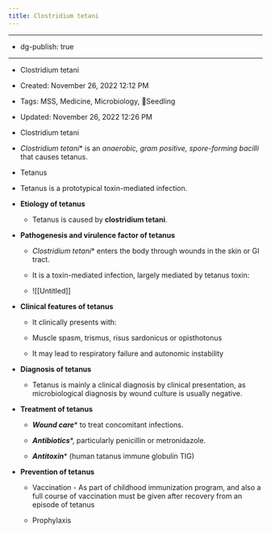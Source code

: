 ```yaml
---
title: Clostridium tetani
---
```


- --

- dg-publish: true

- --

- Clostridium tetani

- Created: November 26, 2022 12:12 PM

- Tags: MSS, Medicine, Microbiology, 🌱Seedling

- Updated: November 26, 2022 12:26 PM

- Clostridium tetani

- *Clostridium tetani** is an *anaerobic, gram positive, spore-forming bacilli* that causes tetanus.

- Tetanus

- Tetanus is a prototypical toxin-mediated infection.

- **************************************Etiology of tetanus**************************************
	 - Tetanus is caused by **clostridium tetani**.

- ************************************************************************************Pathogenesis and virulence factor of tetanus************************************************************************************
	 - *Clostridium tetani** enters the body through wounds in the skin or GI tract.

	 - It is a toxin-mediated infection, largely mediated by tetanus toxin:

	 - ![[Untitled]]

- ********************************************************Clinical features of tetanus********************************************************
	 - It clinically presents with:

	 - Muscle spasm, trismus, risus sardonicus or opisthotonus

	 - It may lead to respiratory failure and autonomic instability

- ****************************************Diagnosis of tetanus****************************************
	 - Tetanus is mainly a clinical diagnosis by clinical presentation, as microbiological diagnosis by wound culture is usually negative.

- ****************************************Treatment of tetanus****************************************
	 - *********************Wound care********************** to treat concomitant infections.

	 - ***Antibiotics****, particularly penicillin or metronidazole.

	 - *******Antitoxin******** (human tatanus immune globulin TIG)

- ******************************************Prevention of tetanus******************************************
	 - Vaccination - As part of childhood immunization program, and also a full course of vaccination must be given after recovery from an episode of tetanus

	 - Prophylaxis
